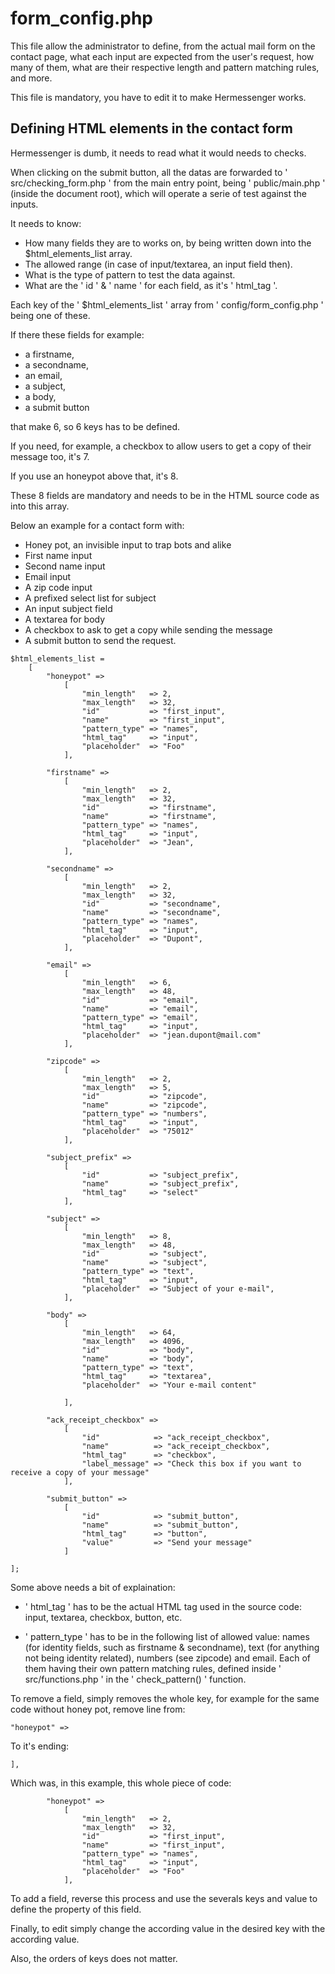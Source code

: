 # form_config.php 

This file allow the administrator to define, from the actual mail form on the contact page, what each input are expected
from the user's request, how many of them, what are their respective length and pattern matching rules, and more.

This file is mandatory, you have to edit it to make Hermessenger works.

## Defining HTML elements in the contact form

Hermessenger is dumb, it needs to read what it would needs to checks.

When clicking on the submit button, all the datas are forwarded to ' src/checking_form.php ' from the main entry point, being ' public/main.php ' (inside the document root), which will operate a serie of test against the inputs.

It needs to know:

- How many fields they are to works on, by being written down into the $html_elements_list array.
- The allowed range (in case of input/textarea, an input field then).
- What is the type of pattern to test the data against.
- What are the ' id ' & ' name ' for each field, as it's ' html_tag '.

Each key of the ' $html_elements_list ' array from ' config/form_config.php ' being one of these.

If there these fields for example: 
- a firstname, 
- a secondname, 
- an email, 
- a subject, 
- a body, 
- a submit button 

that make 6, so 6 keys has to be defined.

If you need, for example, a checkbox to allow users to get a copy of their message too, it's 7. 

If you use an honeypot above that, it's 8.

These 8 fields are mandatory and needs to be in the HTML source code as into this array.

Below an example for a contact form with:
- Honey pot, an invisible input to trap bots and alike
- First name input
- Second name input
- Email input
- A zip code input
- A prefixed select list for subject
- An input subject field
- A textarea for body
- A checkbox to ask to get a copy while sending the message
- A submit button to send the request.

```
$html_elements_list =
    [
        "honeypot" =>
            [
                "min_length"   => 2,
                "max_length"   => 32,
                "id"           => "first_input",
                "name"         => "first_input",
                "pattern_type" => "names",
                "html_tag"     => "input",
                "placeholder"  => "Foo"
            ],

        "firstname" =>
            [
                "min_length"   => 2,
                "max_length"   => 32,
                "id"           => "firstname",
                "name"         => "firstname",
                "pattern_type" => "names",
                "html_tag"     => "input",
                "placeholder"  => "Jean",
            ],

        "secondname" =>
            [
                "min_length"   => 2,
                "max_length"   => 32,
                "id"           => "secondname",
                "name"         => "secondname",
                "pattern_type" => "names",
                "html_tag"     => "input",
                "placeholder"  => "Dupont",
            ],

        "email" =>
            [
                "min_length"   => 6,
                "max_length"   => 48,
                "id"           => "email",
                "name"         => "email",
                "pattern_type" => "email",
                "html_tag"     => "input",
                "placeholder"  => "jean.dupont@mail.com"
            ],

        "zipcode" =>
            [
                "min_length"   => 2,
                "max_length"   => 5,
                "id"           => "zipcode",
                "name"         => "zipcode",
                "pattern_type" => "numbers",
                "html_tag"     => "input",
                "placeholder"  => "75012"
            ],

        "subject_prefix" =>
            [
                "id"           => "subject_prefix",
                "name"         => "subject_prefix",
                "html_tag"     => "select"
            ],

        "subject" =>
            [
                "min_length"   => 8,
                "max_length"   => 48,
                "id"           => "subject",
                "name"         => "subject",
                "pattern_type" => "text",
                "html_tag"     => "input",
                "placeholder"  => "Subject of your e-mail",
            ],

        "body" =>
            [
                "min_length"   => 64,
                "max_length"   => 4096,
                "id"           => "body",
                "name"         => "body",
                "pattern_type" => "text",
                "html_tag"     => "textarea",
                "placeholder"  => "Your e-mail content"

            ],

        "ack_receipt_checkbox" =>
            [
                "id"            => "ack_receipt_checkbox",
                "name"          => "ack_receipt_checkbox",
                "html_tag"      => "checkbox",
                "label_message" => "Check this box if you want to receive a copy of your message"
            ],

        "submit_button" =>
            [
                "id"            => "submit_button",
                "name"          => "submit_button",
                "html_tag"      => "button",
                "value"         => "Send your message"
            ]

];
```

Some above needs a bit of explaination:

- ' html_tag ' has to be the actual HTML tag used in the source code: input, textarea, checkbox, button, etc.

- ' pattern_type ' has to be in the following list of allowed value: names (for identity fields, such as firstname & secondname), text (for anything not being identity related), numbers (see zipcode) and email. Each of them having their own pattern matching rules, defined inside ' src/functions.php ' in the ' check_pattern() ' function. 

To remove a field, simply removes the whole key, for example for the same code without honey pot, remove line from:

```
"honeypot" =>
```

To it's ending:

```
],
```

Which was, in this example, this whole piece of code:

```
        "honeypot" =>
            [
                "min_length"   => 2,
                "max_length"   => 32,
                "id"           => "first_input",
                "name"         => "first_input",
                "pattern_type" => "names",
                "html_tag"     => "input",
                "placeholder"  => "Foo"
            ],
```

To add a field, reverse this process and use the severals keys and value to define the property of this field.

Finally, to edit simply change the according value in the desired key with the according value.

Also, the orders of keys does not matter.
